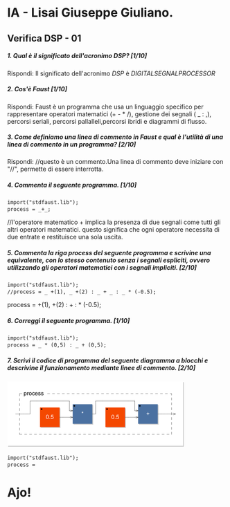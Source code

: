 # IA - Lisai Giuseppe Giuliano.

## Verifica DSP - 01

##### 1. Qual è il significato dell'acronimo _DSP_? [1/10]

Rispondi: Il significato dell'acronimo _DSP_ è _DIGITALSEGNALPROCESSOR_ 

##### 2. Cos'è _Faust_ [1/10]

Rispondi: Faust è un programma che usa un linguaggio specifico per rappresentare operatori matematici (+ - * /), gestione dei  segnali ( _ : ,), percorsi seriali, percorsi pallalleli,percorsi ibridi e diagrammi di flusso.

##### 3. Come definiamo una linea di commento in _Faust_ e qual è l'utilità di una linea di commento in un programma? [2/10]

Rispondi: //questo è un commento.Una linea di commento deve iniziare con "//", permette di essere interrotta.

##### 4. Commenta il seguente programma. [1/10]

```
import("stdfaust.lib");
process = _+_;
```
//l'operatore matematico + implica la presenza di due segnali come tutti gli altri operatori matematici. questo significa che ogni operatore necessita di due entrate e restituisce una sola uscita.

##### 5. Commenta la riga _process_ del seguente programma e scrivine una equivalente, con lo stesso contenuto senza i segnali espliciti, ovvero utilizzando gli operatori matematici con i segnali impliciti. [2/10]

```
import("stdfaust.lib");
//process = _ +(1), _ +(2) : _ + _ : _ * (-0.5);
```

process = +(1), +(2) : + : * (-0.5);
##### 6. Correggi il seguente programma. [1/10]

```
import("stdfaust.lib");
process = _ * (0,5) : _ + (0,5);
```

##### 7. Scrivi il codice di programma del seguente diagramma a blocchi e descrivine il funzionamento mediante linee di commento. [2/10]

![due operatori in serie](https://github.com/LSSN/2019-05-24-1A-VERIFICA/blob/master/process.png)

```
import("stdfaust.lib");
process =
```


# Ajo!
